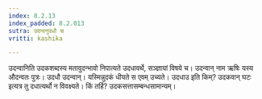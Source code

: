 ```yaml
---
index: 8.2.13
index_padded: 8.2.013
sutra: उदन्वनुदधौ च
vritti: kashika

---
```

उदन्वानिति उदकशब्दस्य मतावुदन्भावो निपात्यते उदधावर्थे, सञ्ज्ञायां विषये च। उदन्वान् नाम ऋषिः यस्य औदन्वतः पुत्रः। उदधौ उदन्वान्। यस्मिन्नुदकं धीयते स एवम् उच्यते। उदधाउ इति किम्? उदकवान् घटः इत्यत्र तु दधात्यर्थो न विवक्ष्यते। किं तर्हि? उदकसत्तासम्बन्धसामान्यम्।